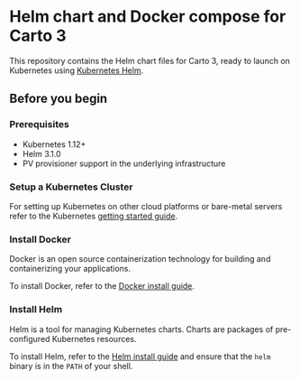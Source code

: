 # Helm chart and Docker compose for Carto 3

This repository contains the Helm chart files for Carto 3, ready to launch on Kubernetes using [Kubernetes Helm](https://github.com/helm/helm).

## Before you begin

### Prerequisites

- Kubernetes 1.12+
- Helm 3.1.0
- PV provisioner support in the underlying infrastructure

### Setup a Kubernetes Cluster

For setting up Kubernetes on other cloud platforms or bare-metal servers refer to the Kubernetes [getting started guide](http://kubernetes.io/docs/getting-started-guides/).

### Install Docker

Docker is an open source containerization technology for building and containerizing your applications.

To install Docker, refer to the [Docker install guide](https://docs.docker.com/engine/install/).

### Install Helm

Helm is a tool for managing Kubernetes charts. Charts are packages of pre-configured Kubernetes resources.

To install Helm, refer to the [Helm install guide](https://github.com/helm/helm#install) and ensure that the `helm` binary is in the `PATH` of your shell.
